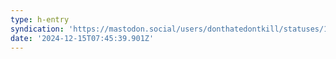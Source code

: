 ```yaml
---
type: h-entry
syndication: 'https://mastodon.social/users/donthatedontkill/statuses/113655724226507038'
date: '2024-12-15T07:45:39.901Z'
---
```


